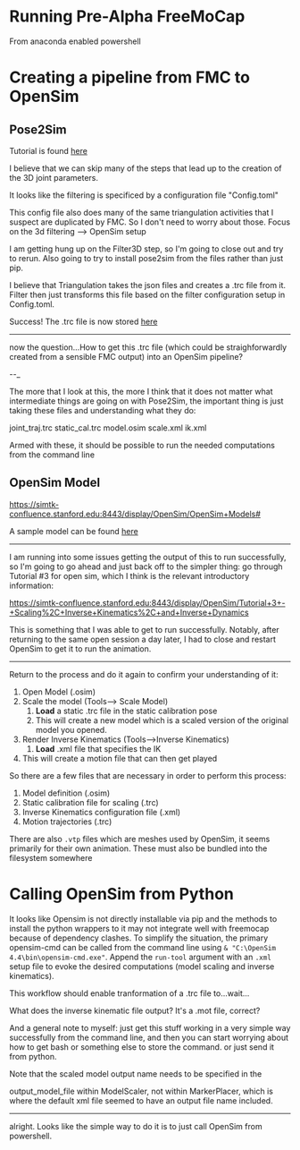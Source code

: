 # Running Pre-Alpha FreeMoCap

From anaconda enabled powershell


# Creating a pipeline from FMC to OpenSim



## Pose2Sim

Tutorial is found [here](https://github.com/perfanalytics/pose2sim)

I believe that we can skip many of the steps that lead up to the creation of the 3D joint parameters. 

It looks like the filtering is specificed by a configuration file "Config.toml"

This config file also does many of the same triangulation activities that I suspect are duplicated by FMC. So I don't need to worry about those. Focus on the 3d filtering --> OpenSim setup

I am getting hung up on the Filter3D step, so I'm going to close out and try to rerun. Also going to try to install pose2sim from the files rather than just pip.

I believe that Triangulation takes the json files and creates a .trc file from it. Filter then just transforms this file based on the filter configuration setup in Config.toml.

Success! The .trc file is now stored [here](pose2sim/Pose2Sim/Demo/pose-3d/Demo_filt_0-100.trc)

---

now the question...How to get this .trc file (which could be straighforwardly created from a sensible FMC output) into an OpenSim pipeline?

--_

The more that I look at this, the more I think that it does not matter what intermediate things are going on with Pose2Sim, the important thing is just taking these files and understanding what they do:

joint_traj.trc
static_cal.trc
model.osim
scale.xml
ik.xml

Armed with these, it should be possible to run the needed computations from the command line

## OpenSim Model

https://simtk-confluence.stanford.edu:8443/display/OpenSim/OpenSim+Models#

A sample model can be found [here](~/../pose2sim/pose2sim-main/Pose2Sim/Demo/opensim/Model_Pose2Sim_Body25b.osim)

---

I am running into some issues getting the output of this to run successfully, so I'm going to go ahead and just back off to the simpler thing: go through Tutorial #3 for open sim, which I think is the relevant introductory information:

https://simtk-confluence.stanford.edu:8443/display/OpenSim/Tutorial+3+-+Scaling%2C+Inverse+Kinematics%2C+and+Inverse+Dynamics

This is something that I was able to get to run successfully. Notably, after returning to the same open session a day later, I had to close and restart OpenSim to get it to run the animation.

---

Return to the process and do it again to confirm your understanding of it:

1. Open Model (.osim)
2. Scale the model (Tools--> Scale Model)
   1. **Load** a static .trc file in the static calibration pose
   2. This will create a new model which is a scaled version of the original model you opened.
3. Render Inverse Kinematics (Tools-->Inverse Kinematics)
   1. **Load** .xml file that specifies the IK
4. This will create a motion file that can then get played

So there are a few files that are necessary in order to perform this process:

1. Model definition (.osim)
2. Static calibration file for scaling (.trc)
3. Inverse Kinematics configuration file (.xml)
4. Motion trajectories (.trc)

There are also `.vtp` files which are meshes used by OpenSim, it seems primarily for their own animation. These must also be bundled into the filesystem somewhere

# Calling OpenSim from Python

It looks like Opensim is not directly installable via pip and the methods to install the python wrappers to it may not integrate well with freemocap because of dependency clashes. To simplify the situation, the primary opensim-cmd can be called from the command line using `& "C:\OpenSim 4.4\bin\opensim-cmd.exe"`. Append the `run-tool` argument with an `.xml` setup file to evoke the desired computations (model scaling and inverse kinematics).

This workflow should enable tranformation of a .trc file to...wait...

What does the inverse kinematic file output? It's a .mot file, correct? 

And a general note to myself: just get this stuff working in a very simple way successfully from the command line, and then you can start worrying about how to get bash or something else to store the command. or just send it from python. 

Note that the scaled model output name needs to be specified in the

output_model_file within ModelScaler, not within MarkerPlacer, which is where the default xml file seemed to have an output file name included.

---

alright. Looks like the simple way to do it is to just call OpenSim from powershell.